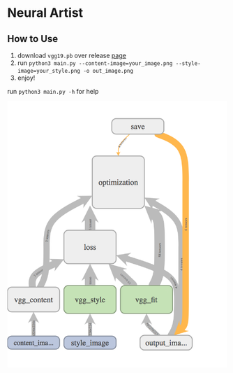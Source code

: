 # Neural Artist

## How to Use

1. download `vgg19.pb` over release [page](https://github.com/dboyliao/neural_art/releases/download/0.0.1/vgg19.pb)
2. run `python3 main.py --content-image=your_image.png --style-image=your_style.png -o out_image.png`
3. enjoy!

run `python3 main.py -h` for help

![nn-art](images/nn_art.png)
